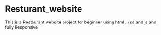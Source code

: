 # Resturant_website
This is a Restaurant website project for beginner using html , css and js and fully Responsive
